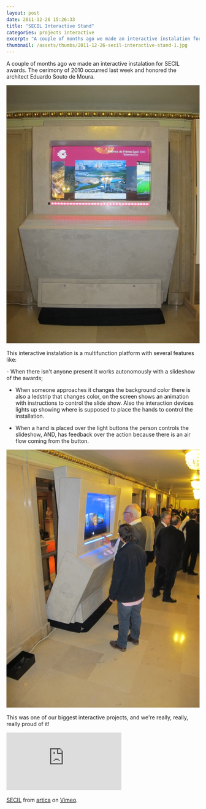 ```yaml
---
layout: post
date: 2011-12-26 15:26:33
title: "SECIL Interactive Stand"
categories: projects interactive
excerpt: "A couple of months ago we made an interactive instalation for SECIL awards. The cerimony of 2010 occurred last week and honored the architect Eduardo Souto de Moura."
thumbnail: /assets/thumbs/2011-12-26-secil-interactive-stand-1.jpg
---
```


A couple of months ago we made an interactive instalation for SECIL awards. The cerimony of 2010 occurred last week and honored the architect Eduardo Souto de Moura.

<a href="http://www.artica.cc/blog/wp-content/uploads/2011/12/IMG_03283.jpg"><img class="postimage" src="/assets/images/2011-12-26-secil-interactive-stand-1.jpg"/></a>

This interactive instalation is a multifunction platform with several features like:

- When there isn't anyone present it works autonomously with a slideshow of the awards;

- When someone approaches it changes the background color there is also a ledstrip that changes color, on the screen shows an animation with instructions to control the slide show. Also the interaction devices lights up showing where is supposed to place the hands to control the installation.

- When a hand is placed over the light buttons the person controls the slideshow, AND, has feedback over the action because there is an air flow coming from the button.

<a href="http://www.artica.cc/blog/wp-content/uploads/2011/12/IMG_03381.jpg"><img class="postimage" src="/assets/images/2011-12-26-secil-interactive-stand-2.jpg"/></a>

This was one of our biggest interactive projects, and we're really, really, really proud of it!

<div class="video-container"><iframe src="http://player.vimeo.com/video/34085511?title=0&amp;byline=0&amp;portrait=0" frameborder="0" allowfullscreen></iframe></div><p><a href="http://vimeo.com/34085511">SECIL</a> from <a href="http://vimeo.com/articacc">artica</a> on <a href="http://vimeo.com">Vimeo</a>.</p>
